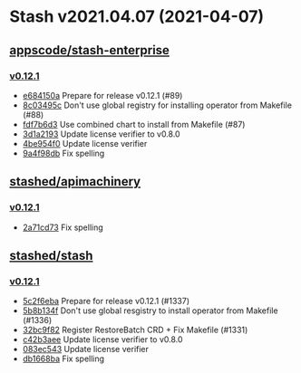 # Stash v2021.04.07 (2021-04-07)


## [appscode/stash-enterprise](https://github.com/appscode/stash-enterprise)

### [v0.12.1](https://github.com/appscode/stash-enterprise/releases/tag/v0.12.1)

- [e684150a](https://github.com/appscode/stash-enterprise/commit/e684150a) Prepare for release v0.12.1 (#89)
- [8c03495c](https://github.com/appscode/stash-enterprise/commit/8c03495c) Don't use global registry for installing operator from Makefile (#88)
- [fdf7b6d3](https://github.com/appscode/stash-enterprise/commit/fdf7b6d3) Use combined chart to install from Makefile (#87)
- [3d1a2193](https://github.com/appscode/stash-enterprise/commit/3d1a2193) Update license verifier to v0.8.0
- [4be954f0](https://github.com/appscode/stash-enterprise/commit/4be954f0) Update license verifier
- [9a4f98db](https://github.com/appscode/stash-enterprise/commit/9a4f98db) Fix spelling



## [stashed/apimachinery](https://github.com/stashed/apimachinery)

### [v0.12.1](https://github.com/stashed/apimachinery/releases/tag/v0.12.1)

- [2a71cd73](https://github.com/stashed/apimachinery/commit/2a71cd73) Fix spelling



## [stashed/stash](https://github.com/stashed/stash)

### [v0.12.1](https://github.com/stashed/stash/releases/tag/v0.12.1)

- [5c2f6eba](https://github.com/stashed/stash/commit/5c2f6eba) Prepare for release v0.12.1 (#1337)
- [5b8b134f](https://github.com/stashed/stash/commit/5b8b134f) Don't use global resgistry to install operator from Makefile (#1336)
- [32bc9f82](https://github.com/stashed/stash/commit/32bc9f82) Register RestoreBatch CRD + Fix Makefile (#1331)
- [c42b3aee](https://github.com/stashed/stash/commit/c42b3aee) Update license verifier to v0.8.0
- [083ec543](https://github.com/stashed/stash/commit/083ec543) Update license verifier
- [db1668ba](https://github.com/stashed/stash/commit/db1668ba) Fix spelling



